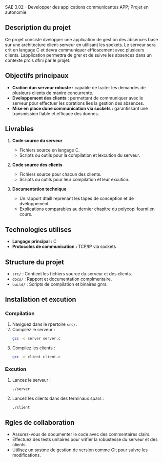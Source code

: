 SAE 3.02 - Developper des applications communicantes APP; Projet en autonomie

## Description du projet
Ce projet consiste  dvelopper une application de gestion des absences base sur une architecture client-serveur en utilisant les sockets. Le serveur sera crit en langage C et devra communiquer efficacement avec plusieurs clients. Lapplication permettra de grer et de suivre les absences dans un contexte prcis dfini par le projet.

## Objectifs principaux
- **Cration dun serveur robuste :** capable de traiter les demandes de plusieurs clients de manire concurrente.
- **Dveloppement des clients :** permettant de communiquer avec le serveur pour effectuer les oprations lies  la gestion des absences.
- **Mise en place dune communication via sockets :** garantissant une transmission fiable et efficace des donnes.

## Livrables
1. **Code source du serveur**
   - Fichiers source en langage C.
   - Scripts ou outils pour la compilation et lexcution du serveur.

2. **Code source des clients**
   - Fichiers source pour chacun des clients.
   - Scripts ou outils pour leur compilation et leur excution.

3. **Documentation technique**
   - Un rapport dtaill reprenant les tapes de conception et de dveloppement.
   - Explications comparables au dernier chapitre du polycopi fourni en cours.

## Technologies utilises
- **Langage principal :** C
- **Protocoles de communication :** TCP/IP via sockets

## Structure du projet
- `src/` : Contient les fichiers source du serveur et des clients.
- `docs/` : Rapport et documentation complmentaire.
- `build/` : Scripts de compilation et binaires gnrs.

## Installation et excution
### Compilation
1. Naviguez dans le rpertoire `src/`.
2. Compilez le serveur :
   ```bash
   gcc -o server server.c
   ```
3. Compilez les clients :
   ```bash
   gcc -o client client.c
   ```

### Excution
1. Lancez le serveur :
   ```bash
   ./server
   ```
2. Lancez les clients dans des terminaux spars :
   ```bash
   ./client
   ```

## Rgles de collaboration
- Assurez-vous de documenter le code avec des commentaires clairs.
- Effectuez des tests unitaires pour vrifier la robustesse du serveur et des clients.
- Utilisez un systme de gestion de version comme Git pour suivre les modifications.


